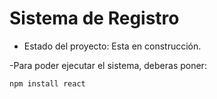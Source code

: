 <h1>Sistema de Registro</h1>

- Estado del proyecto:  Esta en construcción.

-Para poder ejecutar el sistema, deberas poner:

```npm install react```
